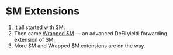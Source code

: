 # $M Extensions

1. It all started with [$M](https://github.com/m0-foundation/protocol).
2. Then came [Wrapped $M](https://github.com/m0-foundation/wrapped-m-token) — an advanced DeFi yield-forwarding extension of $M.
3. More $M and Wrapped $M extensions are on the way.